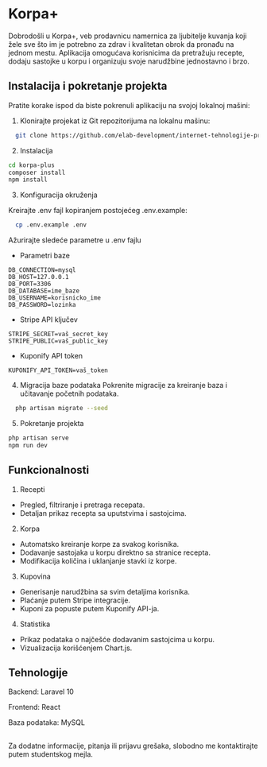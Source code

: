 
# Korpa+

Dobrodošli u Korpa+, veb prodavnicu namernica za ljubitelje kuvanja koji žele sve što im je potrebno za zdrav i kvalitetan obrok da pronađu na jednom mestu. Aplikacija omogućava korisnicima da pretražuju recepte, dodaju sastojke u korpu i organizuju svoje narudžbine jednostavno i brzo.

## Instalacija i pokretanje projekta

Pratite korake ispod da biste pokrenuli aplikaciju na svojoj lokalnoj mašini:

1. Klonirajte projekat iz Git repozitorijuma na lokalnu mašinu:
```bash
  git clone https://github.com/elab-development/internet-tehnologije-projekat-vebprodavnicasareceptima_2018_0044.git
```
2. Instalacija
```bash
cd korpa-plus
composer install
npm install
```
3. Konfiguracija okruženja

Kreirajte .env fajl kopiranjem postojećeg .env.example:
```bash
  cp .env.example .env
```
Ažurirajte sledeće parametre u .env fajlu

- Parametri baze
```
DB_CONNECTION=mysql
DB_HOST=127.0.0.1
DB_PORT=3306    
DB_DATABASE=ime_baze
DB_USERNAME=korisnicko_ime
DB_PASSWORD=lozinka
```

- Stripe API ključev

```
STRIPE_SECRET=vaš_secret_key
STRIPE_PUBLIC=vaš_public_key
```

- Kuponify API token

```
KUPONIFY_API_TOKEN=vaš_token
```

4. Migracija baze podataka
Pokrenite migracije za kreiranje baza i učitavanje početnih podataka.

```bash
  php artisan migrate --seed
```

5. Pokretanje projekta

```bash
php artisan serve
npm run dev
```
## Funkcionalnosti

1. Recepti
- Pregled, filtriranje i pretraga recepata.
- Detaljan prikaz recepta sa uputstvima i sastojcima.
2. Korpa
- Automatsko kreiranje korpe za svakog korisnika.
- Dodavanje sastojaka u korpu direktno sa stranice recepta.
- Modifikacija količina i uklanjanje stavki iz korpe.
3. Kupovina
- Generisanje narudžbina sa svim detaljima korisnika.
- Plaćanje putem Stripe integracije.
- Kuponi za popuste putem Kuponify API-ja.
4. Statistika
- Prikaz podataka o najčešće dodavanim sastojcima u korpu.
- Vizualizacija korišćenjem Chart.js.
## Tehnologije

Backend: Laravel 10 

Frontend: React 

Baza podataka: MySQL


## 

Za dodatne informacije, pitanja ili prijavu grešaka, slobodno me kontaktirajte putem studentskog mejla.

